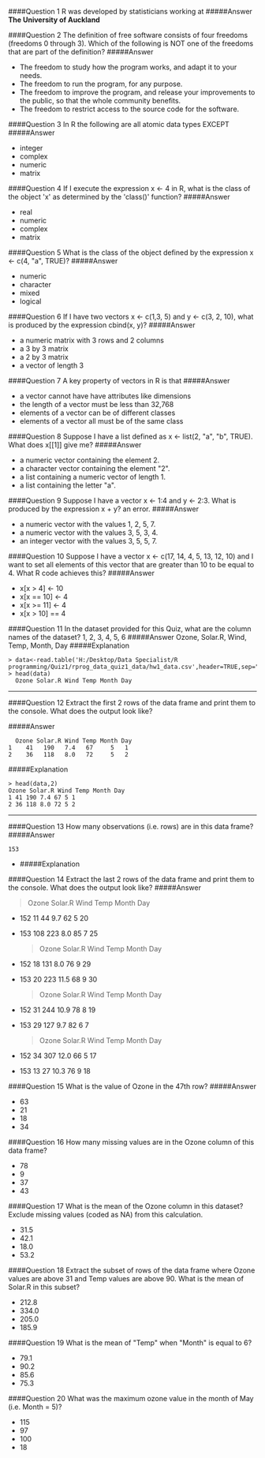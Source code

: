 ####Question 1
R was developed by statisticians working at
#####Answer
**The University of Auckland**

####Question 2
The definition of free software consists of four freedoms (freedoms 0 through 3). Which of the following is NOT one of the freedoms that are part of the definition?
#####Answer
* The freedom to study how the program works, and adapt it to your needs.
* The freedom to run the program, for any purpose.
* The freedom to improve the program, and release your improvements to the public, so that the whole community benefits.
* The freedom to restrict access to the source code for the software.

####Question 3
In R the following are all atomic data types EXCEPT
#####Answer
* integer
* complex
* numeric
* matrix

####Question 4
If I execute the expression x <- 4 in R, what is the class of the object 'x' as determined by the 'class()' function?
#####Answer
- real
- numeric
- complex
- matrix

####Question 5
What is the class of the object defined by the expression x <- c(4, "a", TRUE)?
#####Answer
- numeric
- character
- mixed
- logical

####Question 6
If I have two vectors x <- c(1,3, 5) and y <- c(3, 2, 10), what is produced by the expression cbind(x, y)?
#####Answer
- a numeric matrix with 3 rows and 2 columns
- a 3 by 3 matrix
- a 2 by 3 matrix
- a vector of length 3

####Question 7
A key property of vectors in R is that
#####Answer
- a vector cannot have have attributes like dimensions
- the length of a vector must be less than 32,768
- elements of a vector can be of different classes
- elements of a vector all must be of the same class

####Question 8
Suppose I have a list defined as x <- list(2, "a", "b", TRUE). What does x[[1]] give me?
#####Answer
- a numeric vector containing the element 2.
- a character vector containing the element "2".
- a list containing a numeric vector of length 1.
- a list containing the letter "a".

####Question 9
Suppose I have a vector x <- 1:4 and y <- 2:3. What is produced by the expression x + y?
an error.
#####Answer
- a numeric vector with the values 1, 2, 5, 7.
- a numeric vector with the values 3, 5, 3, 4.
- an integer vector with the values 3, 5, 5, 7.

####Question 10
Suppose I have a vector x <- c(17, 14, 4, 5, 13, 12, 10) and I want to set all elements of this vector that are greater than 10 to be equal to 4. What R code achieves this?
#####Answer
- x[x > 4] <- 10
- x[x == 10] <- 4
- x[x >= 11] <- 4
- x[x > 10] == 4

####Question 11
In the dataset provided for this Quiz, what are the column names of the dataset?
1, 2, 3, 4, 5, 6
#####Answer
Ozone, Solar.R, Wind, Temp, Month, Day
#####Explanation
```
> data<-read.table('H:/Desktop/Data Specialist/R programming/Quiz1/rprog_data_quiz1_data/hw1_data.csv',header=TRUE,sep=",")
> head(data)
  Ozone Solar.R Wind Temp Month Day
```
-------------------------------
####Question 12
Extract the first 2 rows of the data frame and print them to the console. What does the output look like?

#####Answer
```
  Ozone Solar.R Wind Temp Month Day
1    41   190   7.4   67     5   1
2    36   118   8.0   72     5   2
```
#####Explanation
```
> head(data,2)
Ozone Solar.R Wind Temp Month Day
1 41 190 7.4 67 5 1
2 36 118 8.0 72 5 2
```
------------------------------------
####Question 13
How many observations (i.e. rows) are in this data frame?
#####Answer
```
153
```
- #####Explanation

####Question 14
Extract the last 2 rows of the data frame and print them to the console. What does the output look like?
#####Answer
  > Ozone Solar.R Wind Temp Month Day
- 152    11      44  9.7   62     5  20
- 153   108     223  8.0   85     7  25

  > Ozone Solar.R Wind Temp Month Day
- 152    18     131  8.0   76     9  29
- 153    20     223 11.5   68     9  30

  > Ozone Solar.R Wind Temp Month Day
- 152    31     244 10.9   78     8  19
- 153    29     127  9.7   82     6   7

  > Ozone Solar.R Wind Temp Month Day
- 152    34     307 12.0   66     5  17
- 153    13      27 10.3   76     9  18

####Question 15
What is the value of Ozone in the 47th row?
#####Answer
- 63
- 21
- 18
- 34

####Question 16
How many missing values are in the Ozone column of this data frame?
- 78
- 9
- 37
- 43

####Question 17
What is the mean of the Ozone column in this dataset? Exclude missing values (coded as NA) from this calculation.
- 31.5
- 42.1
- 18.0
- 53.2

####Question 18
Extract the subset of rows of the data frame where Ozone values are above 31 and Temp values are above 90. What is the mean of Solar.R in this subset?
- 212.8
- 334.0
- 205.0
- 185.9

####Question 19
What is the mean of "Temp" when "Month" is equal to 6?
- 79.1
- 90.2
- 85.6
- 75.3

####Question 20
What was the maximum ozone value in the month of May (i.e. Month = 5)?
- 115
- 97
- 100
- 18

